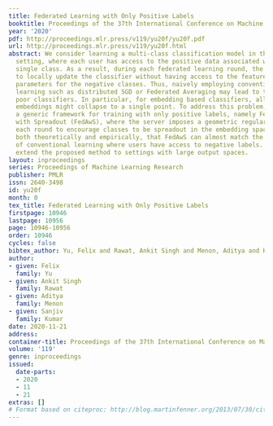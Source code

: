 ```yaml
---
title: Federated Learning with Only Positive Labels
booktitle: Proceedings of the 37th International Conference on Machine Learning
year: '2020'
pdf: http://proceedings.mlr.press/v119/yu20f/yu20f.pdf
url: http://proceedings.mlr.press/v119/yu20f.html
abstract: We consider learning a multi-class classification model in the federated
  setting, where each user has access to the positive data associated with only a
  single class. As a result, during each federated learning round, the users need
  to locally update the classifier without having access to the features and the model
  parameters for the negative classes. Thus, naively employing conventional decentralized
  learning such as distributed SGD or Federated Averaging may lead to trivial or extremely
  poor classifiers. In particular, for embedding based classifiers, all the class
  embeddings might collapse to a single point. To address this problem, we propose
  a generic framework for training with only positive labels, namely Federated Averaging
  with Spreadout (FedAwS), where the server imposes a geometric regularizer after
  each round to encourage classes to be spreadout in the embedding space. We show,
  both theoretically and empirically, that FedAwS can almost match the performance
  of conventional learning where users have access to negative labels. We further
  extend the proposed method to settings with large output spaces.
layout: inproceedings
series: Proceedings of Machine Learning Research
publisher: PMLR
issn: 2640-3498
id: yu20f
month: 0
tex_title: Federated Learning with Only Positive Labels
firstpage: 10946
lastpage: 10956
page: 10946-10956
order: 10946
cycles: false
bibtex_author: Yu, Felix and Rawat, Ankit Singh and Menon, Aditya and Kumar, Sanjiv
author:
- given: Felix
  family: Yu
- given: Ankit Singh
  family: Rawat
- given: Aditya
  family: Menon
- given: Sanjiv
  family: Kumar
date: 2020-11-21
address: 
container-title: Proceedings of the 37th International Conference on Machine Learning
volume: '119'
genre: inproceedings
issued:
  date-parts:
  - 2020
  - 11
  - 21
extras: []
# Format based on citeproc: http://blog.martinfenner.org/2013/07/30/citeproc-yaml-for-bibliographies/
---
```

